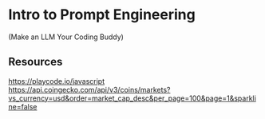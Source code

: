 # Intro to Prompt Engineering 
(Make an LLM Your Coding Buddy)

## Resources

https://playcode.io/javascript
https://api.coingecko.com/api/v3/coins/markets?vs_currency=usd&order=market_cap_desc&per_page=100&page=1&sparkline=false
